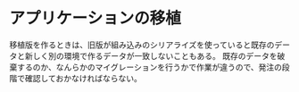 # アプリケーションの移植

移植版を作るときは、旧版が組み込みのシリアライズを使っていると既存のデータと新しく別の環境で作るデータが一致しないこともある。
既存のデータを破棄するのか、なんらかのマイグレーションを行うかで作業が違うので、発注の段階で確認しておかなければならない。
